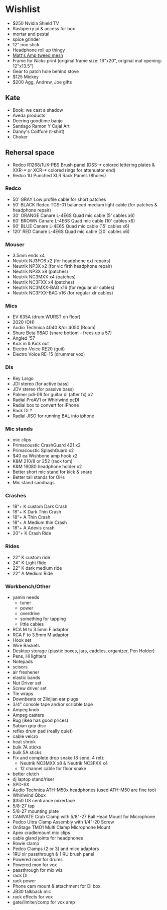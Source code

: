 # Wishlist

- $250 Nvidia Shield TV
- Rasbperry pi & access for box
- mortar and pestal
- spice grinder
- 12" non stick
- Headphone roll up thingy
- [Matt's Amp tweed mesh](https://nextgenguitars.ca/categories/cab-case-parts/grill-cloth-piping.html)
- Frame for _Nicks_ print (original frame size: 16"x20", original mat opening: 12"x13.5")
- Gear to patch hole behind stove
- $125 Mickey
- $200 Agg, Andrew, Joe gifts

## Kate

- Book: we cast a shadow
- Aveda products
- Deering goodtime banjo
- Santiago Ramon Y Cajal Art
- Danny's Coiffure (t-shirt)
- Choker

## Rehersal space

- Redco R1268/1UK-PBS Brush panel (DSS-* colored lettering plates & XXR-* or XCR-* colored rings for attenuator end)
- Redco 1U Punched XLR Rack Panels (8holes)

### Redco

- 50' GRAY Low profile cable for short patches
- 50' BLACK Redco TGS-01 balanced medium light cable (for patches & headphone repair)
- 30' ORANGE Canare L-4E6S Quad mic cable (5' cables x6)
- 60' BROWN Canare L-4E6S Quad mic cable (10' cables x6)
- 90' BLUE Canare L-4E6S Quad mic cable (15' cables x6)
- 120' RED Canare L-4E6S Quad mic cable (20' cables x6)

### Mouser

- 3.5mm ends x4
- Neutrik NJ3FC6 x2 (for headphone ext repairs)
- Neutrik NP3X x2 (for vic firth headphone repair)
- Neutrik NP3X x8 (patches)
- Neutrik NC3MXX x4 (patches)
- Neutrik NC3FXX x4 (patches)
- Neutrik NC3MXX-BAG x16 (for regular xlr cables)
- Neutrik NC3FXX-BAG x16 (for regular xlr cables)

### Mics

- EV 635A (drum WURST on floor)
- 2020 (OH)
- Audio Technica 4040 &/or 4050 (Room)
- Shure Beta 98AD (snare bottom - frees up a 57)
- Angled '57
- Kick in & Kick out
- Electro-Voice RE20 (guit)
- Electro Voice RE-15 (drummer vox)

### DIs

- Key Largo
- JDI stereo (for active bass)
- JDV stereo (for passive bass)
- Palmer pdi-09 for guitar di (after fx) x2
- Radial ProAV1 or Whirlwind pcDI
- Radial box to convert for iPhone
- Rack DI ?
- Radial JISO for running BAL into iphone

### Mic stands

- mic clips
- Primacoustic CrashGuard 421 x2
- Primacoustic SplashGuard x2
- $40 ea Wishbone amp hook x2
- K&M 210/8 or 252 (rack tom)
- K&M 16080 headphone holder x2
- Better short mic stand for kick & snare
- Better tall stands for OHs
- Mic stand sandbags

### Crashes

- 18"+ K custom Dark Crash
- 18"+ K Dark Thin Crash
- 18"+ A Thin Crash
- 18"+ A Medium thin Crash
- 18"+ A Adevis crash
- 20"+ K Crash Ride

### Rides

- 22" K custom ride
- 24" K Light Ride
- 22" K dark medium ride
- 22" A Medium Ride

### Workbench/Other

- yamin needs
  - tuner
  - power
  - overdrive
  - something for tapping
  - little cables
- RCA M to 3.5mm F adaptor
- RCA F to 3.5mm M adaptor
- Hook set
- Wire Baskets
- Desktop storage (plastic boxes, jars, caddies, organizer, Pen Holder)
- Pens, Hi lighters
- Notepads
- scisors
- air freshener
- elastic bands
- Nut Driver set
- Screw driver set
- Tie wraps
- Downbeats or Zildjian ear plugs
- 3/4" console tape and/or scribble tape
- Ampeg knob
- Ampeg casters
- Rug (ikea has good prices)
- Sabian grip disc
- reflex drum pad (really quiet)
- cable velcro
- heat shrink
- bulk 7A sticks
- bulk 5A sticks
- Fix and complete drop snake (8 send, 4 ret):
  - Neutrik NC3MXX x8 & Neutrik NC3FXX x4
  - 12 channel cable for floor snake
- better clutch
- dj laptop stand/riser
- SPD-SX
- Audio Technica ATH-M50x headphones (used ATH-M50 are fine too)
- Whirlwind Qbox
- $350 US centrance mixerface
- 5/8-27 tap
- 5/8-27 mounting plate
- CAMVATE Crab Clamp with 5/8"-27 Ball Head Mount for Microphone
- Pedco Ultra Clamp Assembly with 1/4"-20 Screw
- OnStage TMO1 Multi Clamp Microphone Mount
- Apex cradlemount mic clips
- cable gland joints for headphones
- Rowie clamp
- Pedco Clamps (2 or 3) and mice adaptors
- 1RU xlr passthrough & 1 RU brush panel
- Powered mon for drums
- Powered mon for vox
- passthrough for mix wiz
- rack DI
- rack power
- Phone cam mount & attachment for DI box
- JB30 talkback mic
- rack effects for vox
- gate/limiter/comp for vox amp
